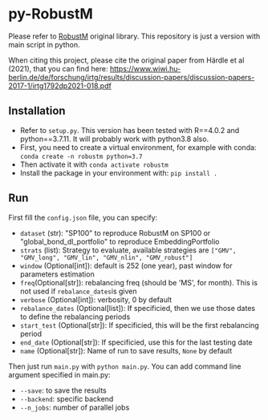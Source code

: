 # py-RobustM

Please refer to [RobustM](https://github.com/QuantLet/RobustM) original library. This repository is just a version with
main script in python.

When citing this project, please cite the original paper from Härdle et al (2021), that you can find
here: https://www.wiwi.hu-berlin.de/de/forschung/irtg/results/discussion-papers/discussion-papers-2017-1/irtg1792dp2021-018.pdf

## Installation

- Refer to `setup.py`. This version has been tested with R==4.0.2 and python==3.7.11. It will probably work with
  python3.8 also.
- First, you need to create a virtual environment, for example with conda: `conda create -n robustm python=3.7`
- Then activate it with `conda activate robustm`
- Install the package in your environment with: `pip install .`

## Run

First fill the `config.json` file, you can specify:

- `dataset` (str): "SP100" to reproduce RobustM on SP100 or "global_bond_dl_portfolio" to reproduce EmbeddingPortfolio
- `strats` (list): Strategy to evaluate, available strategies
  are `["GMV", "GMV_long", "GMV_lin", "GMV_nlin", "GMV_robust"]`
- `window` (Optional[int]): default is 252 (one year), past window for parameters estimation
- `freq`(Optional[str]): rebalancing freq (should be 'MS', for month). This is not used if `rebalance_dates`is given
- `verbose` (Optional[int]): verbosity, 0 by default
- `rebalance_dates` (Optional[list]): If specificied, then we use those dates to define the rebalancing periods
- `start_test` (Optional[str]): If specificied, this will be the first rebalancing period
- `end_date` (Optional[str]): If specificied, use this for the last testing date
- `name` (Optional[str]): Name of run to save results, `None` by default

Then just run `main.py` with `python main.py`. You can add command line argument specified in main.py:

- `--save`: to save the results
- `--backend`: specific backend
- `--n_jobs`: number of parallel jobs
